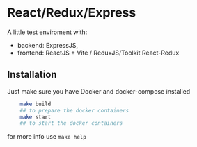 # React/Redux/Express

A little test enviroment with:

- backend: ExpressJS,
- frontend: ReactJS + Vite / ReduxJS/Toolkit React-Redux

## Installation

Just make sure you have Docker and docker-compose installed

```bash
    make build
    ## to prepare the docker containers
    make start
    ## to start the docker containers
```

for more info use ```make help```
